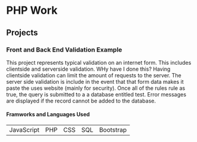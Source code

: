 # PHP Work
<h2>Projects</h2>
<h3>Front and Back End Validation Example</h3>
<p>
This project represents typical validation on an internet form. This includes clientside and serverside validation. WHy have I done this? Having clientside validation can limit the amount of requests to the server. The server side validation is include in the event that that form data makes it paste the uses website (mainly for security). Once all of the rules rule as true, the query is submitted to a a database entitled test. Error messages are displayed if the record cannot be added to the database. 
</p>
<h4>Framworks and Languages Used<h4>
<table>
  <tr>
    <td>JavaScript</td>
    <td>PHP</td>
    <td>CSS</td>
    <td>SQL</td>
    <td>Bootstrap</td>
  </tr>
</table>
